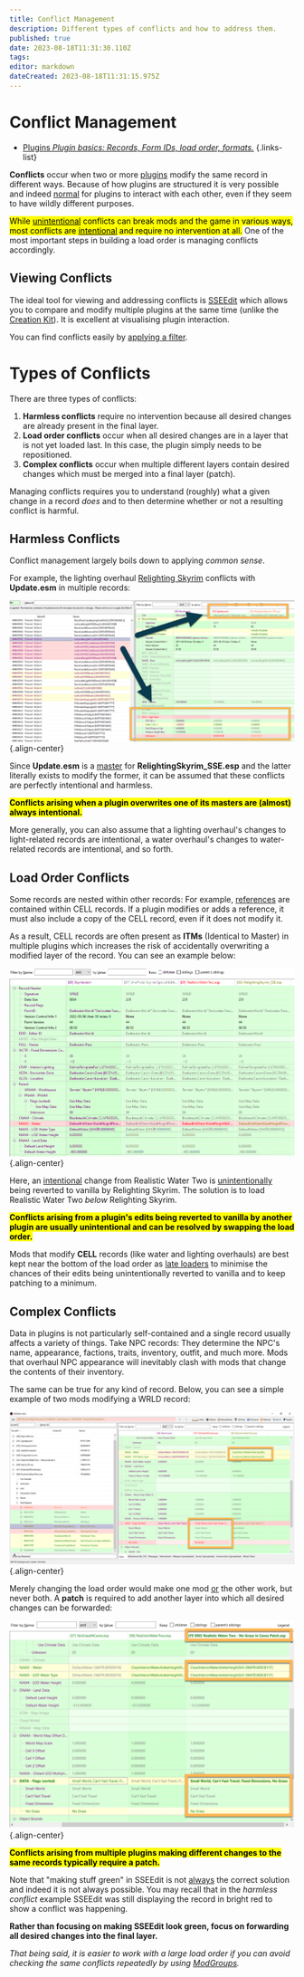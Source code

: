 ```yaml
---
title: Conflict Management
description: Different types of conflicts and how to address them.
published: true
date: 2023-08-18T11:31:30.110Z
tags: 
editor: markdown
dateCreated: 2023-08-18T11:31:15.975Z
---
```


# Conflict Management

- [Plugins *Plugin basics: Records, Form IDs, load order, formats.*](/knowledge-base/plugins)
{.links-list}

**Conflicts** occur when two or more [plugins](/knowledge-base/plugins) modify the same record in different ways. Because of how plugins are structured it is very possible and indeed <u>normal</u> for plugins to interact with each other, even if they seem to have wildly different purposes.

<mark>While <u>unintentional</u> conflicts can break mods and the game in various ways, most conflicts are <u>intentional</u> and require no intervention at all.</mark> One of the most important steps in building a load order is managing conflicts accordingly.

## Viewing Conflicts

The ideal tool for viewing and addressing conflicts is [SSEEdit](/skyforge/tool-setup/sseedit/) which allows you to compare and modify multiple plugins at the same time (unlike the [Creation Kit](/tools/ck)). It is excellent at visualising plugin interaction.

You can find conflicts easily by [applying a filter](/guides-tutorials/filter-for-conflicts/).

# Types of Conflicts

There are three types of conflicts:

1. **Harmless conflicts** require no intervention because all desired changes are already present in the final layer.
2. **Load order conflicts** occur when all desired changes are in a layer that is not yet loaded last. In this case, the plugin simply needs to be repositioned.
3. **Complex conflicts** occur when multiple different layers contain desired changes which must be merged into a final layer (patch).

Managing conflicts requires you to understand (roughly) what a given change in a record *does* and to then determine whether or not a resulting conflict is harmful.

## Harmless Conflicts

Conflict management largely boils down to applying *common sense*.

For example, the lighting overhaul [Relighting Skyrim](https://www.nexusmods.com/skyrimspecialedition/mods/8586) conflicts with **Update.esm** in multiple records:

![rs-update-conflict.png](/knowledge-base/rs-update-conflict.png){.align-center}

Since **Update.esm** is a <u>master</u> for **RelightingSkyrim_SSE.esp** and the latter literally exists to modify the former, it can be assumed that these conflicts are perfectly intentional and harmless.

<mark>**Conflicts arising when a plugin overwrites one of its masters are (almost) always intentional.**</mark>

More generally, you can also assume that a lighting overhaul's changes to light-related records are intentional, a water overhaul's changes to water-related records are intentional, and so forth.

## Load Order Conflicts

Some records are nested within other records: For example, [references](/knowledge-base/references) are contained within CELL records. If a plugin modifies or adds a reference, it must also include a copy of the CELL record, even if it does not modify it.

As a result, CELL records are often present as **ITMs** (Identical to Master) in multiple plugins which increases the risk of accidentally overwriting a modified layer of the record. You can see an example below:

![worldspace-conflict.png](/knowledge-base/worldspace-conflict.png){.align-center}

Here, an <u>intentional</u> change from Realistic Water Two is <u>unintentionally</u> being reverted to vanilla by Relighting Skyrim. The solution is to load Realistic Water Two *below* Relighting Skyrim.

<mark>**Conflicts arising from a plugin's edits being reverted to vanilla by another plugin are usually unintentional and can be resolved by swapping the load order.**</mark>

Mods that modify **CELL** records (like water and lighting overhauls) are best kept near the bottom of the load order as [late loaders](/knowledge-base/late-loaders) to minimise the chances of their edits being unintentionally reverted to vanilla and to keep patching to a minimum.

## Complex Conflicts

Data in plugins is not particularly self-contained and a single record usually affects a variety of things. Take NPC records: They determine the NPC's name, appearance, factions, traits, inventory, outfit, and much more. Mods that overhaul NPC appearance will inevitably clash with mods that change the contents of their inventory.

The same can be true for any kind of record. Below, you can see a simple example of two mods modifying a WRLD record:

![rw2-ngic-conflict.png](/knowledge-base/rw2-ngic-conflict.png){.align-center}

Merely changing the load order would make one mod <u>or</u> the other work, but never both. A **patch** is required to add another layer into which all desired changes can be forwarded:

![rw2-ngic-resolved.png](/knowledge-base/rw2-ngic-resolved.png){.align-center}

<mark>**Conflicts arising from multiple plugins making different changes to the same records typically require a patch.**</mark>

Note that "making stuff green" in SSEEdit is not <u>always</u> the correct solution and indeed it is not always possible. You may recall that in the *harmless conflict* example SSEEdit was still displaying the record in bright red to show a conflict was happening.

**Rather than focusing on making SSEEdit look green, focus on forwarding all desired changes into the final layer.**

*That being said, it is easier to work with a large load order if you can avoid checking the same conflicts repeatedly by using [ModGroups](/knowledge-base/modgroups).*
